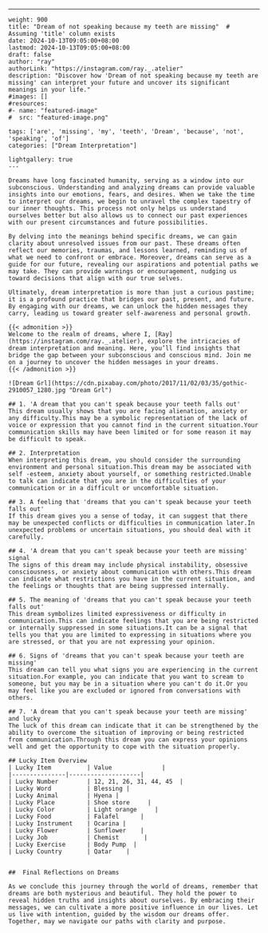 ---
    weight: 900
    title: "Dream of not speaking because my teeth are missing"  # Assuming 'title' column exists
    date: 2024-10-13T09:05:00+08:00
    lastmod: 2024-10-13T09:05:00+08:00
    draft: false
    author: "ray"
    authorLink: "https://instagram.com/ray._.atelier"
    description: "Discover how 'Dream of not speaking because my teeth are missing' can interpret your future and uncover its significant meanings in your life."
    #images: []
    #resources:
    #- name: "featured-image"
    #  src: "featured-image.png"
    
    tags: ['are', 'missing', 'my', 'teeth', 'Dream', 'because', 'not', 'speaking', 'of']
    categories: ["Dream Interpretation"]
    
    lightgallery: true
    ---
    
    Dreams have long fascinated humanity, serving as a window into our subconscious. Understanding and analyzing dreams can provide valuable insights into our emotions, fears, and desires. When we take the time to interpret our dreams, we begin to unravel the complex tapestry of our inner thoughts. This process not only helps us understand ourselves better but also allows us to connect our past experiences with our present circumstances and future possibilities.
    
    By delving into the meanings behind specific dreams, we can gain clarity about unresolved issues from our past. These dreams often reflect our memories, traumas, and lessons learned, reminding us of what we need to confront or embrace. Moreover, dreams can serve as a guide for our future, revealing our aspirations and potential paths we may take. They can provide warnings or encouragement, nudging us toward decisions that align with our true selves.
    
    Ultimately, dream interpretation is more than just a curious pastime; it is a profound practice that bridges our past, present, and future. By engaging with our dreams, we can unlock the hidden messages they carry, leading us toward greater self-awareness and personal growth.
    
    {{< admonition >}}
    Welcome to the realm of dreams, where I, [Ray](https://instagram.com/ray._.atelier), explore the intricacies of dream interpretation and meaning. Here, you’ll find insights that bridge the gap between your subconscious and conscious mind. Join me on a journey to uncover the hidden messages in your dreams.
    {{< /admonition >}}
    
    ![Dream Grl](https://cdn.pixabay.com/photo/2017/11/02/03/35/gothic-2910057_1280.jpg "Dream Grl")
    
    ## 1. 'A dream that you can't speak because your teeth falls out'
    This dream usually shows that you are facing alienation, anxiety or any difficulty.This may be a symbolic representation of the lack of voice or expression that you cannot find in the current situation.Your communication skills may have been limited or for some reason it may be difficult to speak.
    
    ## 2. Interpretation
    When interpreting this dream, you should consider the surrounding environment and personal situation.This dream may be associated with self -esteem, anxiety about yourself, or something restricted.Unable to talk can indicate that you are in the difficulties of your communication or in a difficult or uncomfortable situation.
    
    ## 3. A feeling that 'dreams that you can't speak because your teeth falls out'
    If this dream gives you a sense of today, it can suggest that there may be unexpected conflicts or difficulties in communication later.In unexpected problems or uncertain situations, you should deal with it carefully.
    
    ## 4. 'A dream that you can't speak because your teeth are missing' signal
    The signs of this dream may include physical instability, obsessive consciousness, or anxiety about communication with others.This dream can indicate what restrictions you have in the current situation, and the feelings or thoughts that are being suppressed internally.
    
    ## 5. The meaning of 'dreams that you can't speak because your teeth falls out'
    This dream symbolizes limited expressiveness or difficulty in communication.This can indicate feelings that you are being restricted or internally suppressed in some situations.It can be a signal that tells you that you are limited to expressing in situations where you are stressed, or that you are not expressing your opinion.
    
    ## 6. Signs of 'dreams that you can't speak because your teeth are missing'
    This dream can tell you what signs you are experiencing in the current situation.For example, you can indicate that you want to scream to someone, but you may be in a situation where you can't do it.Or you may feel like you are excluded or ignored from conversations with others.
    
    ## 7. 'A dream that you can't speak because your teeth are missing' and lucky
    The luck of this dream can indicate that it can be strengthened by the ability to overcome the situation of improving or being restricted from communication.Through this dream you can express your opinions well and get the opportunity to cope with the situation properly.
    
    ## Lucky Item Overview
    | Lucky Item          | Value              |
    |---------------|--------------------|
    | Lucky Number        | 12, 21, 26, 31, 44, 45  |
    | Lucky Word          | Blessing |
    | Lucky Animal        | Hyena |
    | Lucky Place         | Shoe store     |
    | Lucky Color         | Light orange     |
    | Lucky Food          | Falafel      |
    | Lucky Instrument    | Ocarina |
    | Lucky Flower        | Sunflower    |
    | Lucky Job           | Chemist       |
    | Lucky Exercise      | Body Pump  |
    | Lucky Country       | Qatar    |
    
    
    ##  Final Reflections on Dreams
    
    As we conclude this journey through the world of dreams, remember that dreams are both mysterious and beautiful. They hold the power to reveal hidden truths and insights about ourselves. By embracing their messages, we can cultivate a more positive influence in our lives. Let us live with intention, guided by the wisdom our dreams offer. Together, may we navigate our paths with clarity and purpose.
    